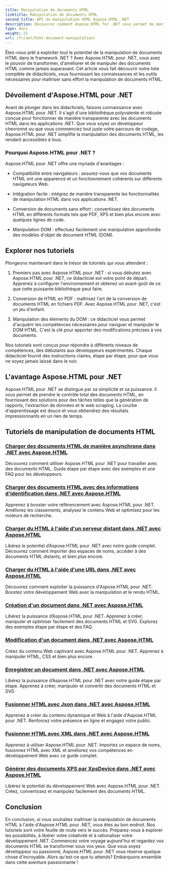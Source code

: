 ```yaml
---
title: Manipulation de documents HTML
linktitle: Manipulation de documents HTML
second_title: API de manipulation HTML Aspose.HTML .NET
description: Découvrez comment Aspose.HTML for .NET vous permet de manipuler efficacement des documents HTML. Explorez des didacticiels qui vous guident tout au long du processus.
type: docs
weight: 21
url: /fr/net/html-document-manipulation/
---
```


Êtes-vous prêt à exploiter tout le potentiel de la manipulation de documents HTML dans le framework .NET ? Avec Aspose.HTML pour .NET, vous avez le pouvoir de transformer, d'améliorer et de manipuler des documents HTML comme jamais auparavant. Cet article vous fait découvrir notre liste complète de didacticiels, vous fournissant les connaissances et les outils nécessaires pour maîtriser sans effort la manipulation de documents HTML.

## Dévoilement d'Aspose.HTML pour .NET

Avant de plonger dans les didacticiels, faisons connaissance avec Aspose.HTML pour .NET. Il s'agit d'une bibliothèque polyvalente et robuste conçue pour fonctionner de manière transparente avec les documents HTML dans les applications .NET. Que vous soyez un développeur chevronné ou que vous commenciez tout juste votre parcours de codage, Aspose.HTML pour .NET simplifie la manipulation des documents HTML, les rendant accessibles à tous.

### Pourquoi Aspose.HTML pour .NET ?

Aspose.HTML pour .NET offre une myriade d'avantages :

- Compatibilité entre navigateurs : assurez-vous que vos documents HTML ont une apparence et un fonctionnement cohérents sur différents navigateurs Web.

- Intégration facile : intégrez de manière transparente les fonctionnalités de manipulation HTML dans vos applications .NET.

- Conversion de documents sans effort : convertissez des documents HTML en différents formats tels que PDF, XPS et bien plus encore avec quelques lignes de code.

- Manipulation DOM : effectuez facilement une manipulation approfondie des modèles d'objet de document HTML (DOM).

## Explorer nos tutoriels

Plongeons maintenant dans le trésor de tutoriels qui vous attendent :

1. Premiers pas avec Aspose.HTML pour .NET : si vous débutez avec Aspose.HTML pour .NET, ce didacticiel est votre point de départ. Apprenez à configurer l'environnement et obtenez un avant-goût de ce que cette puissante bibliothèque peut faire.

2. Conversion de HTML en PDF : maîtrisez l'art de la conversion de documents HTML en fichiers PDF. Avec Aspose.HTML pour .NET, c'est un jeu d'enfant.

3. Manipulation des éléments du DOM : ce didacticiel vous permet d'acquérir les compétences nécessaires pour naviguer et manipuler le DOM HTML. C'est la clé pour apporter des modifications précises à vos documents.

Nos tutoriels sont conçus pour répondre à différents niveaux de compétences, des débutants aux développeurs expérimentés. Chaque didacticiel fournit des instructions claires, étape par étape, pour que vous ne soyez jamais laissé dans le noir.

## L'avantage Aspose.HTML pour .NET

Aspose.HTML pour .NET se distingue par sa simplicité et sa puissance. Il vous permet de prendre le contrôle total des documents HTML, en fournissant des solutions pour des tâches telles que la génération de rapports, l'extraction de données et le web scraping. La courbe d'apprentissage est douce et vous obtiendrez des résultats impressionnants en un rien de temps.

## Tutoriels de manipulation de documents HTML
### [Charger des documents HTML de manière asynchrone dans .NET avec Aspose.HTML](./load-html-doc-asynchronously/)
Découvrez comment utiliser Aspose.HTML pour .NET pour travailler avec des documents HTML. Guide étape par étape avec des exemples et une FAQ pour les développeurs.
### [Charger des documents HTML avec des informations d'identification dans .NET avec Aspose.HTML](./load-html-doc-with-credentials/)
Apprenez à booster votre référencement avec Aspose.HTML pour .NET. Améliorez les classements, analysez le contenu Web et optimisez pour les moteurs de recherche.
### [Charger du HTML à l'aide d'un serveur distant dans .NET avec Aspose.HTML](./load-html-using-remote-server/)
Libérez le potentiel d’Aspose.HTML pour .NET avec notre guide complet. Découvrez comment importer des espaces de noms, accéder à des documents HTML distants, et bien plus encore.
### [Charger du HTML à l'aide d'une URL dans .NET avec Aspose.HTML](./load-html-using-url/)
Découvrez comment exploiter la puissance d'Aspose.HTML pour .NET. Boostez votre développement Web avec la manipulation et le rendu HTML.
### [Création d'un document dans .NET avec Aspose.HTML](./creating-a-document/)
Libérez la puissance d’Aspose.HTML pour .NET. Apprenez à créer, manipuler et optimiser facilement des documents HTML et SVG. Explorez des exemples étape par étape et des FAQ.
### [Modification d'un document dans .NET avec Aspose.HTML](./editing-a-document/)
Créez du contenu Web captivant avec Aspose.HTML pour .NET. Apprenez à manipuler HTML, CSS et bien plus encore.
### [Enregistrer un document dans .NET avec Aspose.HTML](./saving-a-document/)
Libérez la puissance d’Aspose.HTML pour .NET avec notre guide étape par étape. Apprenez à créer, manipuler et convertir des documents HTML et SVG
### [Fusionner HTML avec Json dans .NET avec Aspose.HTML](./merge-html-with-json/)
Apprenez à créer du contenu dynamique et Web à l'aide d'Aspose.HTML pour .NET. Renforcez votre présence en ligne et engagez votre public.
### [Fusionner HTML avec XML dans .NET avec Aspose.HTML](./merge-html-with-xml/)
Apprenez à utiliser Aspose.HTML pour .NET. Importez un espace de noms, fusionnez HTML avec XML et améliorez vos compétences en développement Web avec ce guide complet.
### [Générer des documents XPS par XpsDevice dans .NET avec Aspose.HTML](./generate-xps-documents-by-xpsdevice/)
Libérez le potentiel du développement Web avec Aspose.HTML pour .NET. Créez, convertissez et manipulez facilement des documents HTML.

## Conclusion

En conclusion, si vous souhaitez maîtriser la manipulation de documents HTML à l'aide d'Aspose.HTML pour .NET, vous êtes au bon endroit. Nos tutoriels sont votre feuille de route vers le succès. Préparez-vous à explorer les possibilités, à libérer votre créativité et à rationaliser votre développement .NET. Commencez votre voyage aujourd'hui et regardez vos documents HTML se transformer sous vos yeux. Que vous soyez développeur ou passionné, Aspose.HTML pour .NET vous réserve quelque chose d'incroyable. Alors qu'est-ce que tu attends? Embarquons ensemble dans cette aventure passionnante !